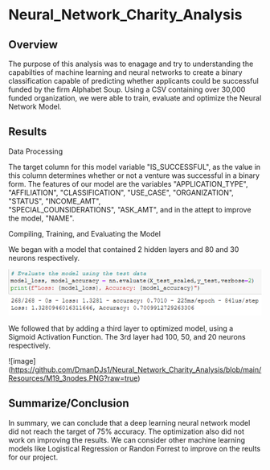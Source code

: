 # Neural_Network_Charity_Analysis

## Overview

The purpose of this analysis was to enagage and try to understanding the capabilties of machine learning and neural networks to create a binary classification capable of predicting whether applicants could be successful funded by the firm Alphabet Soup. Using a CSV containing over 30,000 funded organization, we were able to train, evaluate and optimize the Neural Network Model.

## Results

Data Processing

   The target column for this model variable "IS_SUCCESSFUL", as the value in this column determines whether or not a venture was successful in a binary form.
   The features of our model are the variables "APPLICATION_TYPE", "AFFILIATION", "CLASSIFICATION", "USE_CASE", "ORGANIZATION", "STATUS", "INCOME_AMT",   
   "SPECIAL_COUNSIDERATIONS", "ASK_AMT", and in the attept to improve the model, "NAME".
    

Compiling, Training, and Evaluating the Model

   We began with a model that contained 2 hidden layers and 80 and 30 neurons respectively. 
   
 ![image](https://github.com/DmanDJs1/Neural_Network_Charity_Analysis/blob/main/Resources/M19_2nodes.PNG?raw=true)  
   
   We followed that by adding a third layer to optimized model, using a Sigmoid 
   Activation Function. The 3rd layer had 100, 50, and 20 neurons respectively.
   
 ![image] (https://github.com/DmanDJs1/Neural_Network_Charity_Analysis/blob/main/Resources/M19_3nodes.PNG?raw=true) 

## Summarize/Conclusion

In summary, we can conclude that a deep learning neural network model did not reach the target of 75% accuracy. The optimization also did not work on improving the results. We can consider other machine learning models like Logistical Regression or Randon Forrest to improve on the reults for our project.
